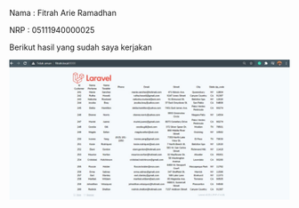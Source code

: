 Nama : Fitrah Arie Ramadhan

NRP : 05111940000025

Berikut hasil yang sudah saya kerjakan


![image](https://github.com/Fitrah1812/Tugas1laravel/blob/main/SCREENSHOT_05111940000025_FITRAHARIERAMADHAN.jpg)
